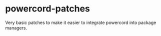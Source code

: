 # powercord-patches

Very basic patches to make it easier to integrate powercord into package managers.

